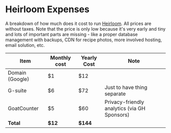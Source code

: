 # Heirloom Expenses

A breakdown of how much does it cost to run [Heirloom](https://useheirloom.com). All prices are without taxes.
Note that the price is only low because it's very early and tiny and lots of important parts are missing - like 
a proper database management with backups, CDN for recipe photos, more involved hosting, email solution, etc.

| Item                  | Monthly cost       | Yearly Cost       | Note                                            |
|-----------------------|--------------------|-------------------|-------------------------------------------------|
| Domain (Google)       | $1                 | $12               |                                                 |
| G-suite               | $6                 | $72               | Just to have thing separate                     |
| GoatCounter           | $5                 | $60               | Privacy-friendly analytics (via GH Sponsors)    |
| **Total**             | **$12**            | **$144**          |                                                 | 